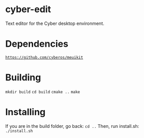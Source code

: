 # cyber-edit
Text editor for the Cyber desktop environment.

# Dependencies
<code>https://github.com/cyberos/meuikit</code>

# Building
<code>mkdir build</code>
<code>cd build</code>
<code>cmake ..</code>
<code>make</code>

# Installing
If you are in the build folder, go back:
<code>cd ..</code>
Then, run install.sh:
<code>./install.sh</code>
